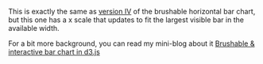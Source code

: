 This is exactly the same as [version IV](http://bl.ocks.org/nbremer/326fb6de768e85261bfd47aa1f497863) of the brushable horizontal bar chart, but this one has a x scale that updates to fit the largest visible bar in the available width.

For a bit more background, you can read my mini-blog about it [Brushable & interactive bar chart in d3.js](http://www.visualcinnamon.com/2016/07/brush-bar-chart-d3.html)
